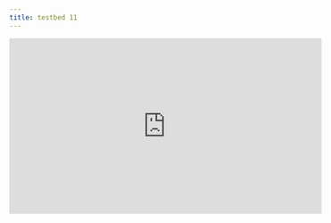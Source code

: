 ```yaml
---
title: testbed 11
---
```



<div class="embed-responsive embed-responsive-16by9">
  <iframe width="560" height="315" src="https://www.youtube.com/watch?v=Do_IKlCo5ZA&ab_channel=EmeraldStar" frameborder="0" allow="autoplay; encrypted-media"
          allowfullscreen></iframe>
  
</div>

